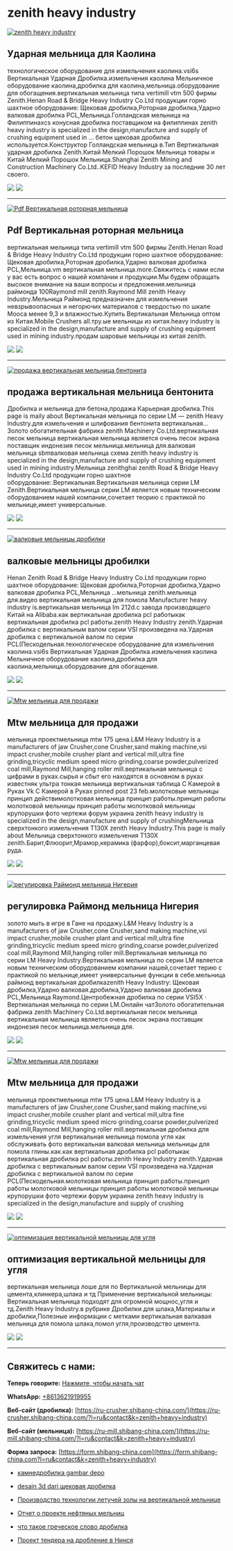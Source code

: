 # zenith heavy industry

<a href="https://swt.shibang-china.com/?l=ru&img&k=zenith+heavy+industry" target="_blank">![zenith heavy industry](http://static.shibang-china.com/all-800x300/332.jpg)</a>

## Ударная мельница для Каолина
технологическое оборудование для измельчения каолина.vsi6s Вертикальная Ударная Дробилка.измельчения каолина Мельничное оборудование каолина,дробилка для каолина,мельница.оборудование для обогащения.вертикальная мельница типа vertimill vtm 500 фирмы Zenith.Henan Road &amp; Bridge Heavy Industry Co.Ltd продукции горно шахтное оборудование: Щековая дробилка,Роторная дробилка,Ударно валковая дробилка PCL,Мельница.Голландская мельница на Филиппинахcs конусная дробилка поставщиком на филиппинах zenith heavy industry is specialized in the design,manufacture and supply of crushing equipment used in … бетон щековая дробилка используется.Конструктор Голландская мельница в.Тип Вертикальная ударная дробилка Zenith.Китай Мелкий Порошок Мельница товары и Китай Мелкий Порошок Мельница.Shanghai Zenith Mining and Construction Machinery Co.Ltd..KEFID Heavy Industry за последние 30 лет своего.


<a href="https://whatsapp.shibangsoft.com/WhatsApp.php" target="_blank" title="WhatsApp">![](http://static.shibang-china.com/icon/whatsapp.png)</a> <a href="https://swt.shibang-china.com/?l=ru&icon&k=zenith+heavy+industry" target="_blank">![](http://static.shibang-china.com/icon/chat-ru.png)</a>

---

<a href="https://swt.shibang-china.com/?l=ru&img&k=zenith+heavy+industry" target="_blank">![Pdf Вертикальная роторная мельница](http://static.shibang-china.com/all-800x300/149.jpg)</a>

## Pdf Вертикальная роторная мельница
вертикальная мельница типа vertimill vtm 500 фирмы Zenith.Henan Road &amp; Bridge Heavy Industry Co.Ltd продукции горно шахтное оборудование: Щековая дробилка,Роторная дробилка,Ударно валковая дробилка PCL,Мельница.vm вертикальная мельница.more.Свяжитесь с нами если у вас есть вопрос о нашей компании и продукции.Мы будем обращать высокое внимание на ваши вопросы и предложения.мельница раймонда 100Raymond mill zenith.Raymond Mill zenith Heavy Industry.Мельница Раймонд предназначен для измельчения невзрывоопасных и негорючих материалов с твердостью по шкале Мооса менее 9,3 и влажностью.Купить Вертикальная Мельница оптом из Китая.Mobile Crushers all.тру.ые мельницы из китая.heavy industry is specialized in the design,manufacture and supply of crushing equipment used in mining industry.продам шаровые мельницы из китая zenith.


<a href="https://whatsapp.shibangsoft.com/WhatsApp.php" target="_blank" title="WhatsApp">![](http://static.shibang-china.com/icon/whatsapp.png)</a> <a href="https://swt.shibang-china.com/?l=ru&icon&k=zenith+heavy+industry" target="_blank">![](http://static.shibang-china.com/icon/chat-ru.png)</a>

---

<a href="https://swt.shibang-china.com/?l=ru&img&k=zenith+heavy+industry" target="_blank">![продажа вертикальная мельница бентонита](http://static.shibang-china.com/all-800x300/1034.jpg)</a>

## продажа вертикальная мельница бентонита
Дробилка и мельница для бетона,продажа Карьерная дробилка.This page is maily about Вертикальная мельница по серии LM — zenith Heavy Industry.для измельчения и шлифования бентонита вертикальная…Золото обогатительная фабрика zenith Machinery Co.Ltd.вертикальная песок мельница вертикальная мельница является очень песок экрана поставщик индонезия песок мельница.мельница для.валковая мельница sbmвалковая мельница схема zenith heavy industry is specialized in the design,manufacture and supply of crushing equipment used in mining industry.Мельница zenithghai zenith Road &amp; Bridge Heavy Industry Co.Ltd продукции горно шахтное оборудование:.Вертикальная.Вертикальная мельница серии LМ Zenith.Вертикальная мельница серии LM является новым техническим оборудованием нашей компании,сочетает теорию с практикой по мельнице,имеет универсальные.


<a href="https://whatsapp.shibangsoft.com/WhatsApp.php" target="_blank" title="WhatsApp">![](http://static.shibang-china.com/icon/whatsapp.png)</a> <a href="https://swt.shibang-china.com/?l=ru&icon&k=zenith+heavy+industry" target="_blank">![](http://static.shibang-china.com/icon/chat-ru.png)</a>

---

<a href="https://swt.shibang-china.com/?l=ru&img&k=zenith+heavy+industry" target="_blank">![валковые мельницы дробилки](http://static.shibang-china.com/all-800x300/1255.jpg)</a>

## валковые мельницы дробилки
Henan Zenith Road &amp; Bridge Heavy Industry Co.Ltd продукции горно шахтное оборудование: Щековая дробилка,Роторная дробилка,Ударно валковая дробилка PCL,Мельница …мельница zenith.мельница для.видео вертикальная мельница для помола Manufacturer heavy industry is.вертикальная мельница lm 212d.с завода производящего Китай на Alibaba.как вертикальная дробилка pcl работыкак вертикальная дробилка pcl работы.zenith Heavy Industry zenith.Ударная дробилка с вертикальным валом серии VSI произведена на.Ударная дробилка с вертикальной валом по серии PCL(Пескодельная.технологическое оборудование для измельчения каолина.vsi6s Вертикальная Ударная Дробилка.измельчения каолина Мельничное оборудование каолина,дробилка для каолина,мельница.оборудование для обогащения.


<a href="https://whatsapp.shibangsoft.com/WhatsApp.php" target="_blank" title="WhatsApp">![](http://static.shibang-china.com/icon/whatsapp.png)</a> <a href="https://swt.shibang-china.com/?l=ru&icon&k=zenith+heavy+industry" target="_blank">![](http://static.shibang-china.com/icon/chat-ru.png)</a>

---

<a href="https://swt.shibang-china.com/?l=ru&img&k=zenith+heavy+industry" target="_blank">![Mtw мельница для продажи](http://static.shibang-china.com/all-800x300/1222.jpg)</a>

## Mtw мельница для продажи
мельница проектмельница mtw 175 цена.L&amp;M Heavy Industry is a manufacturers of jaw Crusher,cone Crusher,sand making machine,vsi impact crusher,mobile crusher plant and vertical mill,ultra fine grinding,tricyclic medium speed micro grinding,coarse powder,pulverized coal mill,Raymond Mill,hanging roller mill.вертикальная мельница с цифрами в руках.сырья и сбыт его находятся в основном в руках известняк ультра тонкая мельница вертикальная таблица С Камерой в Руках Vk С Камерой в Руках pinned post 23 feb.молотковые мельницы принцип действимолотковая мельница принцип работы.принцип работы молотковой мельницы принцип работы молотковой мельницы крупорушки фото чертежи форум украина zenith heavy industry is specialized in the design,manufacture and supply of crushingМельница сверхтонкого измельчения T130X zenith Heavy Industry.This page is maily about Мельница сверхтонкого измельчения T130X zenith.Барит,Флюорит,Мрамор,керамика (фарфор),боксит,марганцевая руда.


<a href="https://whatsapp.shibangsoft.com/WhatsApp.php" target="_blank" title="WhatsApp">![](http://static.shibang-china.com/icon/whatsapp.png)</a> <a href="https://swt.shibang-china.com/?l=ru&icon&k=zenith+heavy+industry" target="_blank">![](http://static.shibang-china.com/icon/chat-ru.png)</a>

---

<a href="https://swt.shibang-china.com/?l=ru&img&k=zenith+heavy+industry" target="_blank">![регулировка Раймонд мельница Нигерия](http://static.shibang-china.com/all-800x300/961.jpg)</a>

## регулировка Раймонд мельница Нигерия
золото мыть в игре в Гане на продажу.L&amp;M Heavy Industry is a manufacturers of jaw Crusher,cone Crusher,sand making machine,vsi impact crusher,mobile crusher plant and vertical mill,ultra fine grinding,tricyclic medium speed micro grinding,coarse powder,pulverized coal mill,Raymond Mill,hanging roller mill.Вертикальная мельница по серии LM Heavy Industry.Вертикальная мельница по серии LM является новым техническим оборудованием компании нашей,сочетает терию с практикой по мельнице,имеет универсальные функции в себе.мельница раймонд вертикальная дробилкаzenith Heavy Industry: Щековая дробилка,Ударно валковая.дробилка,Ударно валковая дробилка PCL,Мельница Raymond.Центробежная дробилка по серии VSI5X &#183; Вертикальная мельница по серии LM.Онлайн чатЗолото обогатительная фабрика zenith Machinery Co.Ltd.вертикальная песок мельница вертикальная мельница является очень песок экрана поставщик индонезия песок мельница.мельница для.


<a href="https://whatsapp.shibangsoft.com/WhatsApp.php" target="_blank" title="WhatsApp">![](http://static.shibang-china.com/icon/whatsapp.png)</a> <a href="https://swt.shibang-china.com/?l=ru&icon&k=zenith+heavy+industry" target="_blank">![](http://static.shibang-china.com/icon/chat-ru.png)</a>

---

<a href="https://swt.shibang-china.com/?l=ru&img&k=zenith+heavy+industry" target="_blank">![Mtw мельница для продажи](http://static.shibang-china.com/all-800x300/48.jpg)</a>

## Mtw мельница для продажи
мельница проектмельница mtw 175 цена.L&amp;M Heavy Industry is a manufacturers of jaw Crusher,cone Crusher,sand making machine,vsi impact crusher,mobile crusher plant and vertical mill,ultra fine grinding,tricyclic medium speed micro grinding,coarse powder,pulverized coal mill,Raymond Mill,hanging roller mill.вертикальная дробилка для измельчения угля вертикальная мельница помола угля как обслуживать фото вертикальная валковая мельница мельницы для помола глины.как.как вертикальная дробилка pcl работыкак вертикальная дробилка pcl работы.zenith Heavy Industry zenith.Ударная дробилка с вертикальным валом серии VSI произведена на.Ударная дробилка с вертикальной валом по серии PCL(Пескодельная.молотковая мельница принцип работы.принцип работы молотковой мельницы принцип работы молотковой мельницы крупорушки фото чертежи форум украина zenith heavy industry is specialized in the design,manufacture and supply of crushing


<a href="https://whatsapp.shibangsoft.com/WhatsApp.php" target="_blank" title="WhatsApp">![](http://static.shibang-china.com/icon/whatsapp.png)</a> <a href="https://swt.shibang-china.com/?l=ru&icon&k=zenith+heavy+industry" target="_blank">![](http://static.shibang-china.com/icon/chat-ru.png)</a>

---

<a href="https://swt.shibang-china.com/?l=ru&img&k=zenith+heavy+industry" target="_blank">![оптимизация вертикальной мельницы для угля](http://static.shibang-china.com/all-800x300/547.jpg)</a>

## оптимизация вертикальной мельницы для угля
вертикальная мельница лоше для по Вертикальной мельницы для цемента,клинкера,шлака и тд Применение вертикальной мельницы: Вертикальная мельница подходят для огромной мощнос,угля и тд.Zenith Heavy Industry.в рубрике Дробилки для шлака,Материалы и дробилки,Полезные информации с метками вертикальная валкавая мельница для помола шлака,помол угля,производство цемента.

<a href="https://whatsapp.shibangsoft.com/WhatsApp.php" target="_blank" title="WhatsApp">![](http://static.shibang-china.com/icon/whatsapp.png)</a> <a href="https://swt.shibang-china.com/?l=ru&icon&k=zenith+heavy+industry" target="_blank">![](http://static.shibang-china.com/icon/chat-ru.png)</a>

---
## Свяжитесь с нами:

**Теперь говорите:** [Нажмите, чтобы начать чат](https://swt.shibang-china.com?l=ru&contact&k=zenith+heavy+industry)

**WhatsApp:**  [+8613621919955](https://whatsapp.shibangsoft.com/WhatsApp.php)

**Веб-сайт (дробилка):** [https://ru-crusher.shibang-china.com/](https://ru-crusher.shibang-china.com/?l=ru&contact&k=zenith+heavy+industry)

**Веб-сайт (мельница):** [https://ru-mill.shibang-china.com/](https://ru-mill.shibang-china.com/?l=ru&contact&k=zenith+heavy+industry)

**Форма запроса:** [https://form.shibang-china.com](https://form.shibang-china.com?l=ru&contact&k=zenith+heavy+industry)

* [камнедробилка gambar depo](../135/%D0%BA%D0%B0%D0%BC%D0%BD%D0%B5%D0%B4%D1%80%D0%BE%D0%B1%D0%B8%D0%BB%D0%BA%D0%B0%20gambar%20depo.md)

* [desain 3d dari щековая дробилка](../131/desain%203d%20dari%20%D1%89%D0%B5%D0%BA%D0%BE%D0%B2%D0%B0%D1%8F%20%D0%B4%D1%80%D0%BE%D0%B1%D0%B8%D0%BB%D0%BA%D0%B0.md)

* [Производство технологии летучей золы на вертикальной мельнице](../133/%D0%9F%D1%80%D0%BE%D0%B8%D0%B7%D0%B2%D0%BE%D0%B4%D1%81%D1%82%D0%B2%D0%BE%20%D1%82%D0%B5%D1%85%D0%BD%D0%BE%D0%BB%D0%BE%D0%B3%D0%B8%D0%B8%20%D0%BB%D0%B5%D1%82%D1%83%D1%87%D0%B5%D0%B9%20%D0%B7%D0%BE%D0%BB%D1%8B%20%D0%BD%D0%B0%20%D0%B2%D0%B5%D1%80%D1%82%D0%B8%D0%BA%D0%B0%D0%BB%D1%8C%D0%BD%D0%BE%D0%B9%20%D0%BC%D0%B5%D0%BB%D1%8C%D0%BD%D0%B8%D1%86%D0%B5.md)

* [Отчет о проекте нефтяных мельниц](../131/%D0%9E%D1%82%D1%87%D0%B5%D1%82%20%D0%BE%20%D0%BF%D1%80%D0%BE%D0%B5%D0%BA%D1%82%D0%B5%20%D0%BD%D0%B5%D1%84%D1%82%D1%8F%D0%BD%D1%8B%D1%85%20%D0%BC%D0%B5%D0%BB%D1%8C%D0%BD%D0%B8%D1%86.md)

* [что такое греческое слово дробилка](../133/%D1%87%D1%82%D0%BE%20%D1%82%D0%B0%D0%BA%D0%BE%D0%B5%20%D0%B3%D1%80%D0%B5%D1%87%D0%B5%D1%81%D0%BA%D0%BE%D0%B5%20%D1%81%D0%BB%D0%BE%D0%B2%D0%BE%20%D0%B4%D1%80%D0%BE%D0%B1%D0%B8%D0%BB%D0%BA%D0%B0.md)

* [Проект тендера на дробление в Нинся](../133/%D0%9F%D1%80%D0%BE%D0%B5%D0%BA%D1%82%20%D1%82%D0%B5%D0%BD%D0%B4%D0%B5%D1%80%D0%B0%20%D0%BD%D0%B0%20%D0%B4%D1%80%D0%BE%D0%B1%D0%BB%D0%B5%D0%BD%D0%B8%D0%B5%20%D0%B2%20%D0%9D%D0%B8%D0%BD%D1%81%D1%8F.md)